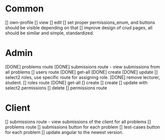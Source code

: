 # Common
[] own-profile
  [] view
  [] edit
[] set proper permissions_enum, and buttons should be visible depending on that
[] improve design of crud pages, all should be similar and simple, standardized.
# Admin
[DONE] problems route
[DONE] submissions route - view submissions from all problems
[] users route
  [DONE] get-all
  [DONE] create
  [DONE] update
    [] select2 roles, use specific route for assigning role.
  [DONE] remove lecturer, student.
[] roles route
  [DONE] get-all
  [] create
  [] create
  [] update with select2 permissions
  [] delete
[] permissions route
# Client
[] submissions route - view submissions of the client for all problems
[] problems route
  [] submissions button for each problem
  [] test-cases button for each problem
[] update angular to the newest version.
